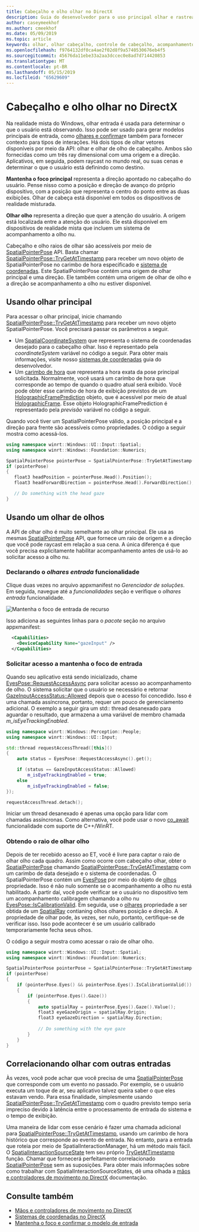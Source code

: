 ```yaml
---
title: Cabeçalho e olho olhar no DirectX
description: Guia do desenvolvedor para o uso principal olhar e rastreamento de aplicativos de DirectX nativos de olho.
author: caseymeekhof
ms.author: cmeekhof
ms.date: 05/09/2019
ms.topic: article
keywords: olhar, olhar cabeçalho, controle de cabeçalho, acompanhamento a olho nu, directx, entrada, hologramas
ms.openlocfilehash: f9764132df0ca4ae2f02d8f9a5740530676eb4f5
ms.sourcegitcommit: 45676da11ebe33a2aa3dccec0e8ad7d714420853
ms.translationtype: MT
ms.contentlocale: pt-BR
ms.lasthandoff: 05/15/2019
ms.locfileid: "65629609"
---
```

# <a name="head-and-eye-gaze-in-directx"></a>Cabeçalho e olho olhar no DirectX

Na realidade mista do Windows, olhar entrada é usada para determinar o que o usuário está observando. Isso pode ser usado para gerar modelos principais de entrada, como [olhares e confirmar](gaze-and-commit.md)e também para fornecer contexto para tipos de interações. Há dois tipos de olhar vetores disponíveis por meio da API: olhar e olhar de olho de cabeçalho.  Ambos são fornecidas como um três ray dimensional com uma origem e a direção. Aplicativos, em seguida, podem raycast no mundo real, ou suas cenas e determinar o que o usuário está definindo como destino.

**Mantenha o foco principal** representa a direção apontado no cabeçalho do usuário. Pense nisso como a posição e direção de avanço do próprio dispositivo, com a posição que representa o centro do ponto entre as duas exibições.  Olhar de cabeça está disponível em todos os dispositivos de realidade misturada.

**Olhar olho** representa a direção que quer a atenção do usuário. A origem está localizada entre a atenção do usuário.  Ele está disponível em dispositivos de realidade mista que incluem um sistema de acompanhamento a olho nu.

Cabeçalho e olho raios de olhar são acessíveis por meio de [SpatialPointerPose](https://docs.microsoft.com/en-us/uwp/api/Windows.UI.Input.Spatial.SpatialPointerPose) API. Basta chamar [SpatialPointerPose::TryGetAtTimestamp](https://docs.microsoft.com/en-us/uwp/api/windows.ui.input.spatial.spatialpointerpose.trygetattimestamp) para receber um novo objeto de SpatialPointerPose no carimbo de hora especificado e [sistema de coordenadas](coordinate-systems-in-directx.md). Este SpatialPointerPose contém uma origem de olhar principal e uma direção. Ele também contém uma origem de olhar de olho e a direção se acompanhamento a olho nu estiver disponível.

## <a name="using-head-gaze"></a>Usando olhar principal

Para acessar o olhar principal, inicie chamando [SpatialPointerPose::TryGetAtTimestamp](https://docs.microsoft.com/en-us/uwp/api/windows.ui.input.spatial.spatialpointerpose.trygetattimestamp) para receber um novo objeto SpatialPointerPose. Você precisará passar os parâmetros a seguir.
 - Um [SpatialCoordinateSystem](https://docs.microsoft.com/en-us/uwp/api/windows.perception.spatial.spatialcoordinatesystem) que representa o sistema de coordenadas desejado para o cabeçalho olhar. Isso é representado pela *coordinateSystem* variável no código a seguir. Para obter mais informações, visite nosso [sistemas de coordenadas](coordinate-systems-in-directx.md) guia do desenvolvedor.
 - Um [carimbo de hora](https://docs.microsoft.com/en-us/uwp/api/windows.graphics.holographic.holographicframeprediction.timestamp#Windows_Graphics_Holographic_HolographicFramePrediction_Timestamp) que representa a hora exata da pose principal solicitada.  Normalmente, você usará um carimbo de hora que corresponde ao tempo de quando o quadro atual será exibido. Você pode obter esse carimbo de hora de exibição previstos de um [HolographicFramePrediction](https://docs.microsoft.com/en-us/uwp/api/Windows.Graphics.Holographic.HolographicFramePrediction) objeto, que é acessível por meio de atual [HolographicFrame](https://docs.microsoft.com/en-us/uwp/api/windows.graphics.holographic.holographicframe).  Esse objeto HolographicFramePrediction é representado pela *previsão* variável no código a seguir.

 Quando você tiver um SpatialPointerPose válido, a posição principal e a direção para frente são acessíveis como propriedades.  O código a seguir mostra como acessá-los.

 ```cpp
using namespace winrt::Windows::UI::Input::Spatial;
using namespace winrt::Windows::Foundation::Numerics;

SpatialPointerPose pointerPose = SpatialPointerPose::TryGetAtTimestamp(coordinateSystem, prediction.Timestamp());
if (pointerPose)
{
    float3 headPosition = pointerPose.Head().Position();
    float3 headForwardDirection = pointerPose.Head().ForwardDirection();

    // Do something with the head gaze
}
```

## <a name="using-eye-gaze"></a>Usando um olhar de olhos

A API de olhar olho é muito semelhante ao olhar principal.  Ele usa as mesmas [SpatialPointerPose](https://docs.microsoft.com/en-us/uwp/api/Windows.UI.Input.Spatial.SpatialPointerPose) API, que fornece um raio de origem e a direção que você pode raycast em relação a sua cena.  A única diferença é que você precisa explicitamente habilitar acompanhamento antes de usá-lo ao solicitar acesso a olho nu.

### <a name="declaring-the-gaze-input-capability"></a>Declarando o *olhares entrada* funcionalidade

Clique duas vezes no arquivo appxmanifest no *Gerenciador de soluções*.  Em seguida, navegue até a *funcionalidades* seção e verifique o *olhares entrada* funcionalidade. 

![Mantenha o foco de entrada de recurso](images/gaze-input-capability.png)

Isso adiciona as seguintes linhas para o *pacote* seção no arquivo appxmanifest:
```xml
  <Capabilities>
    <DeviceCapability Name="gazeInput" />
  </Capabilities>
```

### <a name="requesting-access-to-gaze-input"></a>Solicitar acesso a mantenha o foco de entrada
Quando seu aplicativo está sendo inicializado, chame [EyesPose::RequestAccessAsync](https://docs.microsoft.com/en-us/uwp/api/windows.perception.people.eyespose.requestaccessasync#Windows_Perception_People_EyesPose_RequestAccessAsync) para solicitar acesso ao acompanhamento de olho. O sistema solicitar que o usuário se necessário e retornar [GazeInputAccessStatus::Allowed](https://docs.microsoft.com/en-us/uwp/api/windows.ui.input.gazeinputaccessstatus) depois que o acesso foi concedido. Isso é uma chamada assíncrona, portanto, requer um pouco de gerenciamento adicional. O exemplo a seguir gira um std:: thread desanexado para aguardar o resultado, que armazena a uma variável de membro chamada *m_isEyeTrackingEnabled*.

```cpp
using namespace winrt::Windows::Perception::People;
using namespace winrt::Windows::UI::Input;

std::thread requestAccessThread([this]()
{
    auto status = EyesPose::RequestAccessAsync().get();

    if (status == GazeInputAccessStatus::Allowed)
        m_isEyeTrackingEnabled = true;
    else
        m_isEyeTrackingEnabled = false;
});

requestAccessThread.detach();

```

Iniciar um thread desanexado é apenas uma opção para lidar com chamadas assíncronas.  Como alternativa, você pode usar o novo [co_await](https://docs.microsoft.com/en-us/windows/uwp/cpp-and-winrt-apis/concurrency) funcionalidade com suporte de C++/WinRT.

### <a name="getting-the-eye-gaze-ray"></a>Obtendo o raio de olhar olho

Depois de ter recebido acesso ao ET, você é livre para captar o raio de olhar olho cada quadro.  Assim como ocorre com cabeçalho olhar, obter o [SpatialPointerPose](https://docs.microsoft.com/en-us/uwp/api/Windows.UI.Input.Spatial.SpatialPointerPose) chamando [SpatialPointerPose::TryGetAtTimestamp](https://docs.microsoft.com/en-us/uwp/api/windows.ui.input.spatial.spatialpointerpose.trygetattimestamp) com um carimbo de data desejado e o sistema de coordenadas. O SpatialPointerPose contém um [EyesPose](https://docs.microsoft.com/en-us/uwp/api/windows.perception.people.eyespose) por meio do objeto de [olhos](https://docs.microsoft.com/en-us/uwp/api/windows.ui.input.spatial.spatialpointerpose.eyes) propriedade. Isso é não nulo somente se o acompanhamento a olho nu está habilitado. A partir daí, você pode verificar se o usuário no dispositivo tem um acompanhamento calibragem chamando a olho nu [EyesPose::IsCalibrationValid](https://docs.microsoft.com/en-us/uwp/api/windows.perception.people.eyespose.iscalibrationvalid#Windows_Perception_People_EyesPose_IsCalibrationValid).  Em seguida, use o [olhares](https://docs.microsoft.com/en-us/uwp/api/windows.perception.people.eyespose.gaze#Windows_Perception_People_EyesPose_Gaze) propriedade a ser obtida de um [SpatialRay](https://docs.microsoft.com/en-us/uwp/api/windows.perception.spatial.spatialray) contianing olhos olhares posição e direção. A propriedade de olhar pode, às vezes, ser nulo, portanto, certifique-se de verificar isso. Isso pode acontecer é se um usuário calibrado temporariamente fecha seus olhos.

O código a seguir mostra como acessar o raio de olhar olho.

```cpp
using namespace winrt::Windows::UI::Input::Spatial;
using namespace winrt::Windows::Foundation::Numerics;

SpatialPointerPose pointerPose = SpatialPointerPose::TryGetAtTimestamp(coordinateSystem, prediction.Timestamp());
if (pointerPose)
{
    if (pointerPose.Eyes() && pointerPose.Eyes().IsCalibrationValid())
    {
        if (pointerPose.Eyes().Gaze())
        {
            auto spatialRay = pointerPose.Eyes().Gaze().Value();
            float3 eyeGazeOrigin = spatialRay.Origin;
            float3 eyeGazeDirection = spatialRay.Direction;
            
            // Do something with the eye gaze
        }
    }
}

```

## <a name="correlating-gaze-with-other-inputs"></a>Correlacionando olhar com outras entradas

Às vezes, você pode achar que você precisa de uma [SpatialPointerPose](https://docs.microsoft.com/en-us/uwp/api/windows.ui.input.spatial.spatialpointerpose) que corresponde com um evento no passado. Por exemplo, se o usuário executa um toque de ar, seu aplicativo talvez queira saber o que eles estavam vendo. Para essa finalidade, simplesmente usando [SpatialPointerPose::TryGetAtTimestamp](https://docs.microsoft.com/en-us/uwp/api/windows.ui.input.spatial.spatialpointerpose.trygetattimestamp) com o quadro previsto tempo seria impreciso devido à latência entre o processamento de entrada do sistema e o tempo de exibição.

Uma maneira de lidar com esse cenário é fazer uma chamada adicional para [SpatialPointerPose::TryGetAtTimestamp](https://docs.microsoft.com/en-us/uwp/api/windows.ui.input.spatial.spatialpointerpose.trygetattimestamp), usando um carimbo de hora histórico que corresponde ao evento de entrada.  No entanto, para a entrada que roteia por meio de SpatialInteractionManager, há um método mais fácil. O [SpatialInteractionSourceState](https://docs.microsoft.com/en-us/uwp/api/windows.ui.input.spatial.spatialinteractionsourcestate) tem seu próprio [TryGetAtTimestamp](https://docs.microsoft.com/en-us/uwp/api/windows.ui.input.spatial.spatialinteractionsourcestate.trygetpointerpose) função. Chamar que fornecerá perfeitamente correlacionado [SpatialPointerPose](https://docs.microsoft.com/en-us/uwp/api/windows.ui.input.spatial.spatialpointerpose) sem as suposições. Para obter mais informações sobre como trabalhar com SpatialInteractionSourceStates, dê uma olhada a [mãos e controladores de movimento no DirectX](hands-and-motion-controllers-in-directx.md) documentação.

## <a name="see-also"></a>Consulte também
* [Mãos e controladores de movimento no DirectX](hands-and-motion-controllers-in-directx.md)
* [Sistemas de coordenadas no DirectX](coordinate-systems-in-directx.md)
* [Mantenha o foco e confirmar o modelo de entrada](gaze-and-commit.md)

